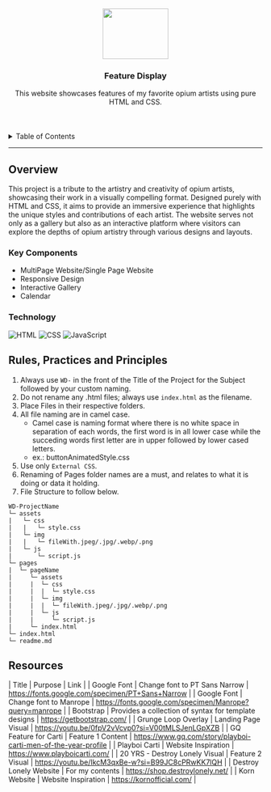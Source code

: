 <a name="readme-top">

<br/>

<br />
<div align="center">
  <a href="https://github.com/kichiya999x">
  <!-- TODO: If you want to add logo or banner you can add it here -->
    <img src="https://i.pinimg.com/564x/d0/63/ff/d063fff5a0f16f2b490790f434c48bdd.jpg" alt="" width="130" height="100">
  </a>
  <h3 align="center">Feature Display</h3>
</div>
<!-- TODO: Make a short description -->
<div align="center">
  This website showcases features of my favorite opium artists using pure HTML and CSS.
</div>

<br />


<br />
<br />

<!-- TODO: If you want to add more layers for your readme -->
<details>
  <summary>Table of Contents</summary>
  <ol>
    <li>
      <a href="#overview">Overview</a>
      <ol>
        <li>
          <a href="#key-components">Key Components</a>
        </li>
        <li>
          <a href="#technology">Technology</a>
        </li>
      </ol>
    </li>
    <li>
      <a href="#rule,-practices-and-principles">Rules, Practices and Principles</a>
    </li>
    <li>
      <a href="#resources">Resources</a>
    </li>
  </ol>
</details>

---

## Overview

<!-- TODO: To be changed -->
<!-- The following are just sample -->
This project is a tribute to the artistry and creativity of opium artists, showcasing their work in a visually compelling format. Designed purely with HTML and CSS, it aims to provide an immersive experience that highlights the unique styles and contributions of each artist. The website serves not only as a gallery but also as an interactive platform where visitors can explore the depths of opium artistry through various designs and layouts.

### Key Components
- MultiPage Website/Single Page Website
- Responsive Design
- Interactive Gallery
- Calendar

### Technology
<!-- TODO: List of Technology Used -->
![HTML](https://img.shields.io/badge/HTML-E34F26?style=for-the-badge&logo=html5&logoColor=white)
![CSS](https://img.shields.io/badge/CSS-1572B6?style=for-the-badge&logo=css3&logoColor=white)
![JavaScript](https://img.shields.io/badge/JavaScript-F7DF1E?style=for-the-badge&logo=javascript&logoColor=white)

## Rules, Practices and Principles
1. Always use `WD-` in the front of the Title of the Project for the Subject followed by your custom naming.
2. Do not rename any .html files; always use `index.html` as the filename.
3. Place Files in their respective folders.
4. All file naming are in camel case.
   - Camel case is naming format where there is no white space in separation of each words, the first word is in all lower case while the succeding words first letter are in upper followed by lower cased letters.
   - ex.: buttonAnimatedStyle.css
5. Use only `External CSS`.
6. Renaming of Pages folder names are a must, and relates to what it is doing or data it holding.
7. File Structure to follow below.

```
WD-ProjectName
└─ assets
|   └─ css
|   |   └─ style.css
|   └─ img
|   |   └─ fileWith.jpeg/.jpg/.webp/.png
|   └─ js
|       └─ script.js
└─ pages
|  └─ pageName
|     └─ assets
|     |  └─ css
|     |  |  └─ style.css
|     |  └─ img
|     |  |  └─ fileWith.jpeg/.jpg/.webp/.png
|     |  └─ js
|     |     └─ script.js
|     └─ index.html
└─ index.html
└─ readme.md
```

## Resources

<!-- TODO: Add References -->
| Title | Purpose | Link |
| Google Font | Change font to PT Sans Narrow | https://fonts.google.com/specimen/PT+Sans+Narrow |
| Google Font | Change font to Manrope | https://fonts.google.com/specimen/Manrope?query=manrope |
| Bootstrap | Provides a collection of syntax for template designs | https://getbootstrap.com/ |
| Grunge Loop Overlay | Landing Page Visual | https://youtu.be/0fpV2vVcvp0?si=V00tMLSJenLGpXZB |
| GQ Feature for Carti | Feature 1 Content | https://www.gq.com/story/playboi-carti-men-of-the-year-profile |
| Playboi Carti | Website Inspiration | https://www.playboicarti.com/ |
| 20 YRS - Destroy Lonely Visual | Feature 2 Visual | https://youtu.be/IkcM3qxBe-w?si=B99JC8cPRwKK7lQH |
| Destroy Lonely Website | For my contents | https://shop.destroylonely.net/ |
| Korn Website | Website Inspiration | https://kornofficial.com/ |


